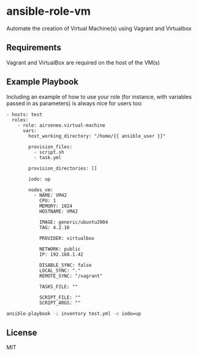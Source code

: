 ansible-role-vm
=========

Automate the creation of Virtual Machine(s) using Vagrant and Virtualbox

Requirements
------------

Vagrant and VirtualBox are required on the host of the VM(s)

<!-- Role Variables
--------------

A description of the settable variables for this role should go here, including any variables that are in defaults/main.yml, vars/main.yml, and any variables that can/should be set via parameters to the role. Any variables that are read from other roles and/or the global scope (ie. hostvars, group vars, etc.) should be mentioned here as well. -->

<!-- Dependencies
------------

A list of other roles hosted on Galaxy should go here, plus any details in regards to parameters that may need to be set for other roles, or variables that are used from other roles. -->

Example Playbook
----------------

Including an example of how to use your role (for instance, with variables passed in as parameters) is always nice for users too:

    - hosts: test
      roles:
        - role: airseneo.virtual-machine
          vars:
            host_working_directory: "/home/{{ ansible_user }}"

            provision_files:
              - script.sh
              - task.yml

            provision_directories: []

            iodo: up
          
            nodes_vm:
              - NAME: VM42
                CPU: 1
                MEMORY: 1024
                HOSTNAME: VM42

                IMAGE: generic/ubuntu2004
                TAG: 4.2.16

                PROVIDER: virtualbox

                NETWORK: public
                IP: 192.168.1.42

                DISABLE_SYNC: false
                LOCAL_SYNC: "."
                REMOTE_SYNC: "/vagrant"
                
                TASKS_FILE: ""

                SCRIPT_FILE: ""
                SCRIPT_ARGS: ""

```bash
ansible-playbook -i inventory test.yml -e iodo=up
```

License
-------

MIT
<!-- 
Author Information
------------------

An optional section for the role authors to include contact information, or a website (HTML is not allowed). -->

